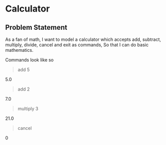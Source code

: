 # Calculator

## Problem Statement

As a fan of math,
I want to model a calculator which accepts add, subtract, multiply, divide, cancel and exit as commands,
So that I can do basic mathematics.

Commands look like so

> add 5

5.0

> add 2

7.0

> multiply 3

21.0

> cancel

0


